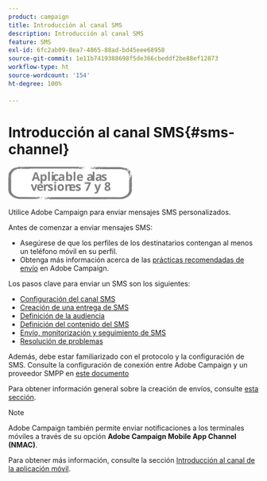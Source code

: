 ```yaml
---
product: campaign
title: Introducción al canal SMS
description: Introducción al canal SMS
feature: SMS
exl-id: 6fc2ab09-8ea7-4865-88ad-bd45eee68958
source-git-commit: 1e11b7419388698f5de366cbeddf2be88ef12873
workflow-type: ht
source-wordcount: '154'
ht-degree: 100%

---
```


# Introducción al canal SMS{#sms-channel}

![](../../assets/common.svg)


Utilice Adobe Campaign para enviar mensajes SMS personalizados.

Antes de comenzar a enviar mensajes SMS:

* Asegúrese de que los perfiles de los destinatarios contengan al menos un teléfono móvil en su perfil.
* Obtenga más información acerca de las [prácticas recomendadas de envío](delivery-best-practices.md) en Adobe Campaign.

Los pasos clave para enviar un SMS son los siguientes:

* [Configuración del canal SMS](sms-set-up.md)
* [Creación de una entrega de SMS](sms-create.md)
* [Definición de la audiencia](sms-create.md#selecting-the-target-population)
* [Definición del contenido del SMS](sms-create.md#defining-the-sms-content)
* [Envío, monitorización y seguimiento de SMS](sms-send.md)
* [Resolución de problemas](troubleshooting-sms.md)

Además, debe estar familiarizado con el protocolo y la configuración de SMS. Consulte la configuración de conexión entre Adobe Campaign y un proveedor SMPP en [este documento](sms-protocol.md)

Para obtener información general sobre la creación de envíos, consulte [esta sección](steps-about-delivery-creation-steps.md).

>[!NOTE]
>
>Adobe Campaign también permite enviar notificaciones a los terminales móviles a través de su opción **Adobe Campaign Mobile App Channel (NMAC)**.
> 
>Para obtener más información, consulte la sección [Introducción al canal de la aplicación móvil](about-mobile-app-channel.md).
